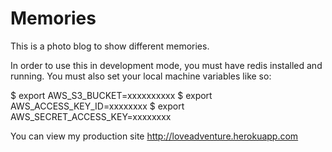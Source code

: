 Memories
===================

This is a photo blog to show different memories.

In order to use this in development mode, you must have redis installed and running.  You must also set your local machine variables like so:

  $ export AWS_S3_BUCKET=xxxxxxxxxx
  $ export AWS_ACCESS_KEY_ID=xxxxxxxx
  $ export AWS_SECRET_ACCESS_KEY=xxxxxxxx

You can view my production site http://loveadventure.herokuapp.com